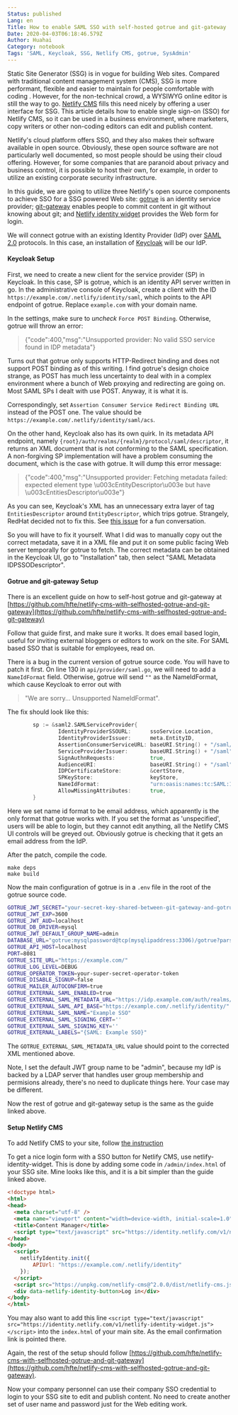 ```yaml
---
Status: published
Lang: en
Title: How to enable SAML SSO with self-hosted gotrue and git-gateway
Date: 2020-04-03T06:18:46.579Z
Author: Huahai
Category: notebook
Tags: 'SAML, Keycloak, SSG, Netlify CMS, gotrue, SysAdmin'
---
```

Static Site Generator (SSG) is in vogue for building Web sites. Compared with traditional content management system (CMS), SSG is more performant, flexible and easier to maintain for people comfortable with coding . However, for the non-technical crowd, a WYSIWYG online editor is still the way to go. [Netlify CMS](https://www.netlifycms.org/) fills this need nicely by offering a user interface for SSG. This article details how to enable single sign-on (SSO) for Netlify CMS, so it can be used in a business environment, where marketers, copy writers or other non-coding editors can edit and publish content. 

Netlify's cloud platform offers SSO, and they also makes their software available in open source. Obviously, these open source software are not particularly well documented, so most people should be using their cloud offering. However, for some companies that are paranoid about privacy and business control, it is possible to host their own, for example, in order to utilize an existing corporate security infrastructure.  

In this guide, we are going to utilize three Netlify's open source components to achieve SSO for a SSG powered Web site: [gotrue](https://github.com/netlify/gotrue) is an identity service provider; [git-gateway](https://github.com/netlify/git-gateway) enables people to commit content in git without knowing about git; and [Netlify identity widget](https://github.com/netlify/netlify-identity-widget) provides the Web form for login. 

We will connect gotrue with an existing Identity Provider (IdP) over [SAML 2.0](https://en.wikipedia.org/wiki/SAML_2.0) protocols. In this case, an  installation of [Keycloak](https://www.keycloak.org/) will be our IdP.

#### Keycloak Setup

First, we need to create a new client for the service provider (SP) in Keycloak. In this case, SP is gotrue, which is an identity API server written in go. In the administrative console of Keycloak, create a client with the ID `https://example.com/.netlify/identity/saml`, which points to the API endpoint of gotrue. Replace `example.com` with your domain name.

In the settings, make sure to *uncheck* `Force POST Binding`. Otherwise, gotrue will throw an error:
 
> {"code":400,"msg":"Unsupported provider: No valid SSO service found in IDP metadata"}

Turns out that gotrue only supports HTTP-Redirect binding and does not support POST binding as of this writing. I find gotrue's design choice strange, as POST has much less uncertainty to deal with in a complex environment where a bunch of Web proxying and redirecting are going on. Most SAML SPs I dealt with use POST. Anyway, it is what it is. 

Correspondingly, set `Assertion Consumer Service Redirect Binding URL` instead of the POST one. The value should be `https://example.com/.netlify/identity/saml/acs`. 

On the other hand, Keycloak also has its own quirk. In its metadata API endpoint, namely `{root}/auth/realms/{realm}/protocol/saml/descriptor`, it returns an XML document that is not conforming to the SAML specification. A non-forgiving SP implementation will have a problem consuming the document, which is the case with gotrue. It will dump this error message:

>{"code":400,"msg":"Unsupported provider: Fetching metadata failed: expected element type \u003cEntityDescriptor\u003e but have \u003cEntitiesDescriptor\u003e"}

As you can see, Keycloak's XML has an unnecessary extra layer of tag `EntitiesDescriptor` around `EntityDescriptor`, which trips gotrue. Strangely, RedHat decided not to fix this. See [this issue](https://issues.redhat.com/browse/KEYCLOAK-4399) for a fun conversation.

So you will have to fix it yourself. What I did was to manually copy out the correct metadata, save it in a XML file and put it on some public facing Web server temporally for gotrue to fetch. The correct metadata can be obtained in the Keycloak UI, go to "Installation" tab, then select "SAML Metadata IDPSSODescriptor".

#### Gotrue and git-gateway Setup

There is an excellent guide on how to self-host gotrue and git-gateway at [https://github.com/hfte/netlify-cms-with-selfhosted-gotrue-and-git-gateway](https://github.com/hfte/netlify-cms-with-selfhosted-gotrue-and-git-gateway)

Follow that guide first, and make sure it works. It does email based login, useful for inviting external bloggers or editors to work on the site. For SAML based SSO that is suitable for employees, read on.

There is a bug in the current version of gotrue source code. You will have to patch it first. On line 130 in `api/provider/saml.go`, we will need to add a `NameIdFormat` field. Otherwise, gotrue will send `""` as the NameIdFormat, which cause Keycloak to error out with 

>"We are sorry... Unsupported NameIdFormat".

The fix should look like this:

```go
        sp := &saml2.SAMLServiceProvider{
                IdentityProviderSSOURL:      ssoService.Location,
                IdentityProviderIssuer:      meta.EntityID,
                AssertionConsumerServiceURL: baseURI.String() + "/saml/acs",
                ServiceProviderIssuer:       baseURI.String() + "/saml",
                SignAuthnRequests:           true,
                AudienceURI:                 baseURI.String() + "/saml",
                IDPCertificateStore:         &certStore,
                SPKeyStore:                  keyStore,
                NameIdFormat:                "urn:oasis:names:tc:SAML:1.1:nameid-format:emailAddress",
                AllowMissingAttributes:      true,
        }
```
Here we set name id format to be email address, which apparently is the only format that gotrue works with. If you set the format as 'unspecified', users will be able to login, but they cannot edit anything, all the Netlify CMS UI controls will be greyed out. Obviously gotrue is checking that it gets an email address from the IdP.

After the patch, compile the code.

```
make deps
make build
```

Now the main configuration of gotrue is in a `.env` file in the root of the gotrue source code.

```bash
GOTRUE_JWT_SECRET="your-secret-key-shared-between-git-gateway-and-gotrue"
GOTRUE_JWT_EXP=3600
GOTRUE_JWT_AUD=localhost
GOTRUE_DB_DRIVER=mysql
GOTRUE_JWT_DEFAULT_GROUP_NAME=admin
DATABASE_URL="gotrue:mysqlpassword@tcp(mysqlipaddress:3306)/gotrue?parseTime=true&multiStatements=true"
GOTRUE_API_HOST=localhost
PORT=8081
GOTRUE_SITE_URL="https://example.com/"
GOTRUE_LOG_LEVEL=DEBUG
GOTRUE_OPERATOR_TOKEN=your-super-secret-operator-token
GOTRUE_DISABLE_SIGNUP=false
GOTRUE_MAILER_AUTOCONFIRM=true
GOTRUE_EXTERNAL_SAML_ENABLED=true
GOTRUE_EXTERNAL_SAML_METADATA_URL="https://idp.example.com/auth/realms/example.com/protocol/saml/descriptor"
GOTRUE_EXTERNAL_SAML_API_BASE="https://example.com/.netlify/identity/"
GOTRUE_EXTERNAL_SAML_NAME="Example SSO"
GOTRUE_EXTERNAL_SAML_SIGNING_CERT=''
GOTRUE_EXTERNAL_SAML_SIGNING_KEY=''
GOTRUE_EXTERNAL_LABELS="{SAML: Example SSO}"
```
The `GOTRUE_EXTERNAL_SAML_METADATA_URL` value should point to the corrected XML mentioned above.

Note, I set the default JWT group name to be "admin", because my IdP is backed by a LDAP server that handles user group membership and permisions already, there's no need to duplicate things here. Your case may be different.

Now the rest of gotrue and git-gateway setup is the same as the guide linked above.

#### Setup Netlify CMS

To add Netlify CMS to your site, follow [the instruction](https://www.netlifycms.org/docs/add-to-your-site/)

To get a nice login form with a SSO button for Netlify CMS, use netlify-identity-widget. This is done by adding some code in `/admin/index.html` of your SSG site. Mine looks like this, and it is a bit simpler than the guide linked above.

```html
<!doctype html>
<html>
<head>
  <meta charset="utf-8" />
  <meta name="viewport" content="width=device-width, initial-scale=1.0" />
  <title>Content Manager</title>
  <script type="text/javascript" src="https://identity.netlify.com/v1/netlify-identity-widget.js"></script>
</head>
<body>
  <script>
    netlifyIdentity.init({
        APIUrl: "https://example.com/.netlify/identity"
    });
  </script>
  <script src="https://unpkg.com/netlify-cms@^2.0.0/dist/netlify-cms.js"></script>
  <div data-netlify-identity-button>Log in</div>
</body>
</html>
```
You may also want to add this line `<script type="text/javascript" src="https://identity.netlify.com/v1/netlify-identity-widget.js"></script>` into the `index.html` of your main site. As the email confirmation link is pointed there. 

Again, the rest of the setup should follow [https://github.com/hfte/netlify-cms-with-selfhosted-gotrue-and-git-gateway](https://github.com/hfte/netlify-cms-with-selfhosted-gotrue-and-git-gateway).

Now your company personnel can use their company SSO credential to login to your SSG site to edit and publish content. No need to create another set of user name and password just for the Web editing work. 


